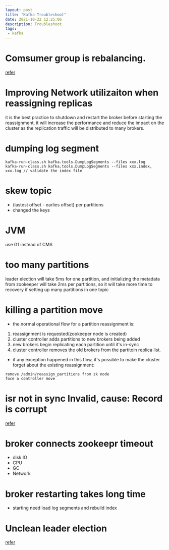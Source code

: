 ```yaml
---
layout: post
title: "Kafka Troubleshoot"
date: 2021-10-22 12:25:06
description: Troubleshoot
tags: 
 - kafka
---
```


# Comsumer group is rebalancing.
[refer](https://medium.com/bakdata/solving-my-weird-kafka-rebalancing-problems-c05e99535435)


# Improving Network utilizaiton when reassigning replicas
it is the best practice to shutdown and restart the broker before starting the reassignment, it will increase the performance and reduce the impact on the cluster as the replication traffic will be distributed to many brokers.

# dumping log segment
```
kafka-run-class.sh kafka.tools.DumpLogSegments --files xxx.log
kafka-run-class.sh kafka.tools.DumpLogSegments --files xxx.index, xxx.log // validate the index file 
```

# skew topic
- (lastest offset - earlies offset) per partitions
- changed the keys
# JVM
use G1 instead of CMS

# too many partitions
leader election will take 5ms for one partition, and initializing the metadata from zookeeper will take 2ms per    partitions, so it will take more time to recovery if setting up many partitions in one topic

# killing a partition move
- the normal operational flow for a partition reassignment is:
1. reassignment is requested(zookeeper node is created)
2. cluster controller adds partitions to new brokers being added
3. new brokers begin replicating each partition until it's in-sync
4. cluster controller removes the old brokers from the partitoin replica list.
- if any exception happened in this flow, it's possible to make the cluster forget about the existing reassignment:
```
remove /admin/reassign_partitions from zk node
foce a controller move
```

# isr not in sync Invalid, cause: Record is corrupt
[refer](https://stacksoft.io/blog/kafka-troubles/)

# broker connects zookeepr timeout
- disk IO
- CPU
- GC
- Network

# broker restarting takes long time
- starting need load log segments and rebuild index

# Unclean leader election
[refer](https://issues.apache.org/jira/browse/KAFKA-3410)

